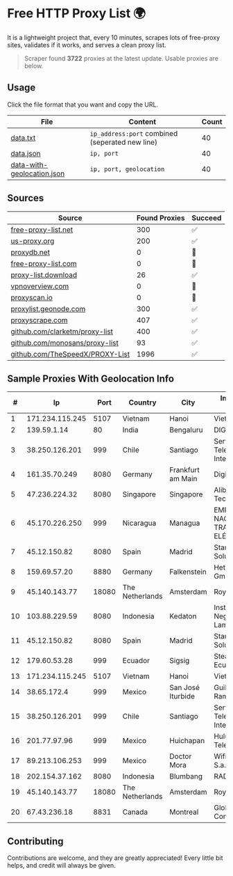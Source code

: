 
# Free HTTP Proxy List 🌍

It is a lightweight project that, every 10 minutes, scrapes lots of free-proxy sites, validates if it works, and serves a clean proxy list.


> Scraper found **3722** proxies at the latest update. Usable proxies are below.

## Usage

Click the file format that you want and copy the URL.


|File|Content|Count|
|----|-------|-----|
|[data.txt](https://raw.githubusercontent.com/themiralay/Proxy-List-World/master/data.txt)|`ip_address:port` combined (seperated new line)|40|
|[data.json](https://raw.githubusercontent.com/themiralay/Proxy-List-World/master/data.json)|`ip, port`|40|
|[data-with-geolocation.json](https://raw.githubusercontent.com/themiralay/Proxy-List-World/master/data-with-geolocation.json)|`ip, port, geolocation`|40|

## Sources

|Source|Found Proxies|Succeed|
|------|-------------|-------|
|[free-proxy-list.net](https://free-proxy-list.net)|300|✅|
|[us-proxy.org](https://www.us-proxy.org)|200|✅|
|[proxydb.net](http://proxydb.net)|0|🚫|
|[free-proxy-list.com](https://free-proxy-list.com/?page=&port=&type%5B%5D=http&type%5B%5D=https&up_time=0&search=Search)|0|🚫|
|[proxy-list.download](https://www.proxy-list.download/HTTP)|26|✅|
|[vpnoverview.com](https://vpnoverview.com/privacy/anonymous-browsing/free-proxy-servers)|0|🚫|
|[proxyscan.io](https://www.proxyscan.io)|0|🚫|
|[proxylist.geonode.com](https://proxylist.geonode.com/api/proxy-list?limit=300&page=1&sort_by=lastChecked&sort_type=desc&protocols=http,https)|300|✅|
|[proxyscrape.com](https://api.proxyscrape.com/v2/?request=displayproxies&protocol=http&timeout=10000&country=all&ssl=all&anonymity=all)|407|✅|
|[github.com/clarketm/proxy-list](https://raw.githubusercontent.com/clarketm/proxy-list/master/proxy-list-raw.txt)|400|✅|
|[github.com/monosans/proxy-list](https://raw.githubusercontent.com/monosans/proxy-list/main/proxies/http.txt)|93|✅|
|[github.com/TheSpeedX/PROXY-List](https://raw.githubusercontent.com/TheSpeedX/PROXY-List/master/http.txt)|1996|✅|


## Sample Proxies With Geolocation Info

|#|Ip|Port|Country|City|Internet Service Provider|
|-|--|----|-------|----|-------------------------|
|1|171.234.115.245|5107|Vietnam|Hanoi|Viettel Corporation|
|2|139.59.1.14|80|India|Bengaluru|DIGITALOCEAN|
|3|38.250.126.201|999|Chile|Santiago|Servicios De Telecomunicaciones Intercable Ltda.|
|4|161.35.70.249|8080|Germany|Frankfurt am Main|DigitalOcean, LLC|
|5|47.236.224.32|8080|Singapore|Singapore|Alibaba (US) Technology Co., Ltd.|
|6|45.170.226.250|999|Nicaragua|Managua|EMPRESA NACIONAL DE TRANSMISIÓN ELÉCTRICA|
|7|45.12.150.82|8080|Spain|Madrid|Stark Industries Solutions LTD|
|8|159.69.57.20|8880|Germany|Falkenstein|Hetzner Online GmbH|
|9|45.140.143.77|18080|The Netherlands|Amsterdam|RoyaleHosting BV|
|10|103.88.229.59|8080|Indonesia|Kedaton|Institut Agama Islam Negeri Raden Intan Lampung|
|11|45.12.150.82|8080|Spain|Madrid|Stark Industries Solutions LTD|
|12|179.60.53.28|999|Ecuador|Sigsig|Stealth Telecom del Ecuador|
|13|171.234.115.245|5107|Vietnam|Hanoi|Viettel Corporation|
|14|38.65.172.4|999|Mexico|San José Iturbide|Guillermo Robles Ramirez|
|15|38.250.126.201|999|Chile|Santiago|Servicios De Telecomunicaciones Intercable Ltda.|
|16|201.77.97.96|999|Mexico|Huichapan|Hulux Telecomunicaciones|
|17|89.213.106.253|999|Mexico|Doctor Mora|Wifimax Connection S.a.s De C.V|
|18|202.154.37.162|8080|Indonesia|Blumbang|RADNET|
|19|45.140.143.77|18080|The Netherlands|Amsterdam|RoyaleHosting BV|
|20|67.43.236.18|8831|Canada|Montreal|GloboTech Communications|



## Contributing

Contributions are welcome, and they are greatly appreciated! Every
little bit helps, and credit will always be given.

